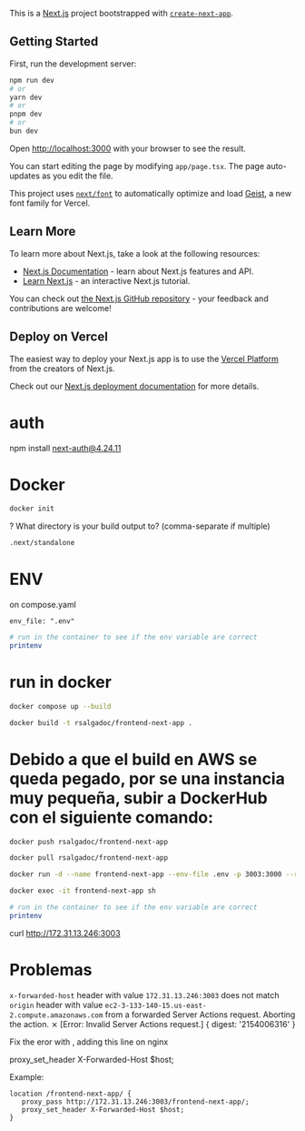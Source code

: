 This is a [Next.js](https://nextjs.org) project bootstrapped with [`create-next-app`](https://nextjs.org/docs/app/api-reference/cli/create-next-app).

## Getting Started

First, run the development server:

```bash
npm run dev
# or
yarn dev
# or
pnpm dev
# or
bun dev
```

Open [http://localhost:3000](http://localhost:3000) with your browser to see the result.

You can start editing the page by modifying `app/page.tsx`. The page auto-updates as you edit the file.

This project uses [`next/font`](https://nextjs.org/docs/app/building-your-application/optimizing/fonts) to automatically optimize and load [Geist](https://vercel.com/font), a new font family for Vercel.

## Learn More

To learn more about Next.js, take a look at the following resources:

- [Next.js Documentation](https://nextjs.org/docs) - learn about Next.js features and API.
- [Learn Next.js](https://nextjs.org/learn) - an interactive Next.js tutorial.

You can check out [the Next.js GitHub repository](https://github.com/vercel/next.js) - your feedback and contributions are welcome!

## Deploy on Vercel

The easiest way to deploy your Next.js app is to use the [Vercel Platform](https://vercel.com/new?utm_medium=default-template&filter=next.js&utm_source=create-next-app&utm_campaign=create-next-app-readme) from the creators of Next.js.

Check out our [Next.js deployment documentation](https://nextjs.org/docs/app/building-your-application/deploying) for more details.


# auth

npm install next-auth@4.24.11


# Docker

```bash
docker init
```

? What directory is your build output to? (comma-separate if multiple)
```bash
.next/standalone
```
# ENV


on compose.yaml 

    env_file: ".env"

```bash
# run in the container to see if the env variable are correct
printenv
```


# run in docker

```bash
docker compose up --build
```


```bash
docker build -t rsalgadoc/frontend-next-app .
```
# Debido a que el build en AWS se queda pegado, por se una instancia muy pequeña, subir a DockerHub con el siguiente comando:
```bash
docker push rsalgadoc/frontend-next-app
```

```bash
docker pull rsalgadoc/frontend-next-app
```

```bash
docker run -d --name frontend-next-app --env-file .env -p 3003:3000 --restart always rsalgadoc/frontend-next-app
```

```bash
docker exec -it frontend-next-app sh
```

```bash
# run in the container to see if the env variable are correct
printenv
```

curl http://172.31.13.246:3003



# Problemas


`x-forwarded-host` header with value `172.31.13.246:3003` does not match `origin` header with value `ec2-3-133-140-15.us-east-2.compute.amazonaws.com` from a forwarded Server Actions request. Aborting the action.
 ⨯ [Error: Invalid Server Actions request.] { digest: '2154006316' }

Fix the eror with , adding this line on nginx

proxy_set_header X-Forwarded-Host $host;

Example:

    location /frontend-next-app/ {
       proxy_pass http://172.31.13.246:3003/frontend-next-app/;
       proxy_set_header X-Forwarded-Host $host;
    }

